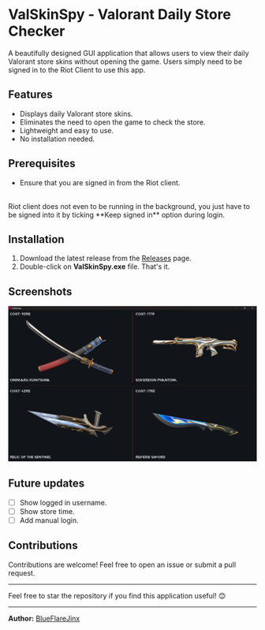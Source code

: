# ValSkinSpy - Valorant Daily Store Checker

A beautifully designed GUI application that allows users to view their daily Valorant store skins without opening the game. Users simply need to be signed in to the Riot Client to use this app.

## Features
- Displays daily Valorant store skins.
- Eliminates the need to open the game to check the store.
- Lightweight and easy to use.
- No installation needed.

## Prerequisites
- Ensure that you are signed in from the Riot client.
<br>
Riot client does not even to be running in the background, you just have to be signed into it by ticking **Keep signed in** option during login.

## Installation
1. Download the latest release from the [Releases](https://github.com/BlueFlareJinx/ValSkinSpy/releases/download/v1.0.0/ValSkinSpy.exe) page.
2. Double-click on **ValSkinSpy.exe** file. That's it.

## Screenshots
![Error loading image, check manually in images folder](./images/ValSkinSpy.png)

## Future updates
- [ ] Show logged in username.
- [ ] Show store time.
- [ ] Add manual login.

## Contributions
Contributions are welcome! Feel free to open an issue or submit a pull request.

---

Feel free to star the repository if you find this application useful! 😊

---

**Author:** [BlueFlareJinx](https://github.com/BlueFlareJinx)
